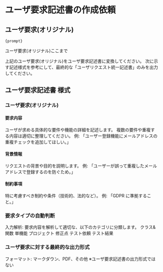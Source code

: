# ユーザ要求記述書の作成依頼

## ユーザ要求(オリジナル)

`{prompt}`

ユーザ要求(オリジナル)ここまで

上記のユーザ要求(オリジナル)をユーザ要求記述書に変換してください。
次に示す記述様式を参考にして、最終的な「ユーザリクエスト統一記述書」のみを出力してください。

## ユーザ要求記述書 様式

### ユーザ要求(オリジナル)

#### 要求内容

ユーザが求める具体的な要件や機能の詳細を記述します。
複数の要件や重複する内容は適切に整理してください。
例: 「ユーザー登録機能にメールアドレスの重複チェックを追加してほしい。」

#### 背景情報

リクエストの背景や目的を説明します。
例: 「ユーザーが誤って重複したメールアドレスで登録するのを防ぐため。」

#### 制約事項

特に考慮すべき制約や条件（技術的、法的など）。
例: 「GDPR に準拠すること。」

### 要求タイプの自動判断

   入力解析: 要求内容を解析して適切な、以下のカテゴリに分類します。
   クラス&関数
   単機能
   プロジェクト
   修正点
   テスト依頼
   テスト結果

### ユーザ要求に対する最終的な出力形式
フォーマット: マークダウン、PDF、その他
※ユーザ要求記述書の出力形式ではない

